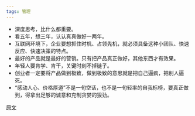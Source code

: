 ```yaml
---
tags: 管理
---
```


* <hu>深度思考</hu>，比什么都重要。
* 看五年，想三年，认认真真做好一两年。
* 互联网环境下，企业要想抓住时机、占领先机，就必须具备这种<hu>小团队、快速反应、快速决策</hu>的特点。
* 最好的产品就是最好的营销。只有把产品真正做好，其他东西才有效果。
* 年轻人要<hu>肯学、肯干</hu>，关键时刻<hu>不掉链子</hu>。
* 创业者一定要将产品做到极致，做到极致的意思就是<hu>把自己逼疯，把别人逼死</hu>。
* “感动人心、价格厚道”不是一句空话，也不是一句轻率的自我标榜，要真正做到，得拿出<hu>足够的诚意</hu>和<hu>克制贪婪的狠劲</hu>。

[原文](https://mp.weixin.qq.com/s/w51-4vfO7ZFTCkiWfdKbVg)